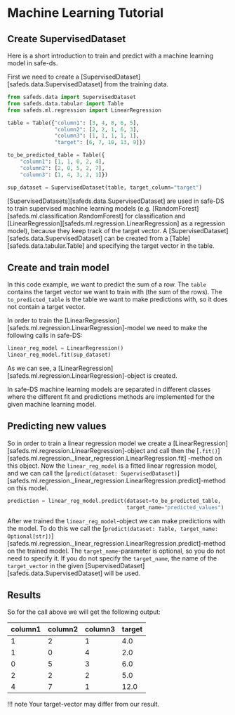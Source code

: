 # Machine Learning Tutorial

## Create SupervisedDataset

Here is a short introduction to train and predict with a machine learning model in safe-ds.

First we need to create a [SupervisedDataset][safeds.data.SupervisedDataset] from the training data.

```python
from safeds.data import SupervisedDataset
from safeds.data.tabular import Table
from safeds.ml.regression import LinearRegression

table = Table({"column1": [3, 4, 8, 6, 5],
               "column2": [2, 2, 1, 6, 3],
               "column3": [1, 1, 1, 1, 1],
               "target": [6, 7, 10, 13, 9]})

to_be_predicted_table = Table({
    "column1": [1, 1, 0, 2, 4],
    "column2": [2, 0, 5, 2, 7],
    "column3": [1, 4, 3, 2, 1]})

sup_dataset = SupervisedDataset(table, target_column="target")
```

[SupervisedDatasets][safeds.data.SupervisedDataset] are used in safe-DS to train supervised machine learning models
(e.g. [RandomForest][safeds.ml.classification.RandomForest] for classification and
[LinearRegression][safeds.ml.regression.LinearRegression] as a regression model), because they keep track of the target
vector. A [SupervisedDataset][safeds.data.SupervisedDataset] can be created from a [Table][safeds.data.tabular.Table] and
specifying the target vector in the table.

## Create and train model

In this code example, we want to predict the sum of a row. The `table` contains the target vector we want to
train with (the sum of the rows). The `to_predicted_table` is the table we want to make predictions with, so it
does not contain a target vector.

In order to train the [LinearRegression][safeds.ml.regression.LinearRegression]-model we need to make the following calls
in safe-DS:

```python
linear_reg_model = LinearRegression()
linear_reg_model.fit(sup_dataset)
```

As we can see, a [LinearRegression][safeds.ml.regression.LinearRegression]-object is created.

In safe-DS machine learning models are separated in different classes where the different fit and predictions methods
are implemented for the given machine learning model.

## Predicting new values

So in order to train a linear regression model we create a [LinearRegression][safeds.ml.regression.LinearRegression]-object
and call then the [`.fit()`][safeds.ml.regression._linear_regression.LinearRegression.fit]
-method on this object. Now the `linear_reg_model` is a fitted linear regression model, and we can call the
[`predict(dataset: SupervisedDataset)`][safeds.ml.regression._linear_regression.LinearRegression.predict]-method
on this model.

```python
prediction = linear_reg_model.predict(dataset=to_be_predicted_table,
                                      target_name="predicted_values")
```

After we trained the `linear_reg_model`-object we can make predictions with the model. To do this we call the
[`predict(dataset: Table, target_name: Optional[str])`][safeds.ml.regression._linear_regression.LinearRegression.predict]-method
on the trained model. The `target_name`-parameter is optional, so you do not need to specify it.
If you do not specify the `target_name`, the name of the `target_vector` in the given
[SupervisedDataset][safeds.data.SupervisedDataset] will be used.

## Results

So for the call above we will get the following output:

| column1 | column2 | column3 | target |
| ------- | ------- | ------- | ------ |
| 1       | 2       | 1       | 4.0    |
| 1       | 0       | 4       | 2.0    |
| 0       | 5       | 3       | 6.0    |
| 2       | 2       | 2       | 5.0    |
| 4       | 7       | 1       | 12.0   |

!!! note
    Your target-vector may differ from our result.
